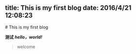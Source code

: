 title: This is my first blog
date: 2016/4/21 12:08:23
---

﻿# This is my first blog

**测试**
***hello，world!***
>welcome
